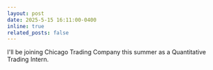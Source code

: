 ```yaml
---
layout: post
date: 2025-5-15 16:11:00-0400
inline: true
related_posts: false
---
```


I'll be joining Chicago Trading Company this summer as a Quantitative Trading Intern.

